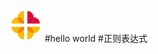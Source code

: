 ![img](https://github.com/studendzhoujun/abc/blob/master/src/images/loading-1.gif)
#hello world
#正则表达式
